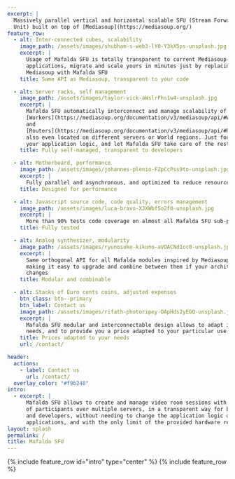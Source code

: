 ```yaml
---
excerpt: |
  Massively parallel vertical and horizontal scalable SFU (Stream Forwarding
  Unit) built on top of [Mediasoup](https://mediasoup.org/)
feature_row:
  - alt: Inter-connected cubes, scalability
    image_path: /assets/images/shubham-s-web3-lY0-Y3kX5ps-unsplash.jpg
    excerpt: |
      Usage of Mafalda SFU is totally transparent to current Mediasoup-based
      applications, migrate and scale yours in minutes just by replacing
      Mediasoup with Mafalda SFU
    title: Same API as Mediasoup, transparent to your code

  - alt: Server racks, self management
    image_path: /assets/images/taylor-vick-aWslrFhs1w4-unsplash.jpg
    excerpt: |
      Mafalda SFU automatically interconnect and manage scalability of Mediasoup
      [Workers](https://mediasoup.org/documentation/v3/mediasoup/api/#Worker)
      and
      [Routers](https://mediasoup.org/documentation/v3/mediasoup/api/#Router),
      also even located on different servers or World regions. Just focus on
      your application logic, and let Mafalda SFU take care of the rest
    title: Fully self-managed, transparent to developers

  - alt: Motherboard, performance
    image_path: /assets/images/johannes-plenio-FZpCcPss9to-unsplash.jpg
    excerpt: |
      Fully parallel and asynchronous, and optimized to reduce resources usage
    title: Designed for performance

  - alt: Javascript source code, code quality, errors management
    image_path: /assets/images/luca-bravo-XJXWbfSo2f0-unsplash.jpg
    excerpt: |
      More than 90% tests code coverage on almost all Mafalda SFU sub-projects
    title: Fully tested

  - alt: Analog synthesizer, modularity
    image_path: /assets/images/ryunosuke-kikuno-aVOACNd1cc0-unsplash.jpg
    excerpt: |
      Same orthogonal API for all Mafalda modules inspired by Mediasoup design,
      making it easy to upgrade and combine between them if your architecture
      changes
    title: Modular and combinable

  - alt: Stacks of Euro cents coins, adjusted expenses
    btn_class: btn--primary
    btn_label: Contact us
    image_path: /assets/images/rifath-photoripey-OApHds2yEGQ-unsplash.jpg
    excerpt: |
      Mafalda SFU modular and interconnectable design allows to adapt it to your
      needs, and to provide you a price adapted to your particular use case
    title: Prices adapted to your needs
    url: /contact/

header:
  actions:
    - label: Contact us
      url: /contact/
  overlay_color: "#f9b248"
intro:
  - excerpt: |
      Mafalda SFU allows to create and manage video room sessions with thousands
      of participants over multiple servers, in a transparent way for both users
      and developers, without needing to change the application logic of current
      applications, and with the only limit of the provided hardware resources.
layout: splash
permalink: /
title: Mafalda SFU
---
```


{% include feature_row id="intro" type="center" %}
{% include feature_row %}

